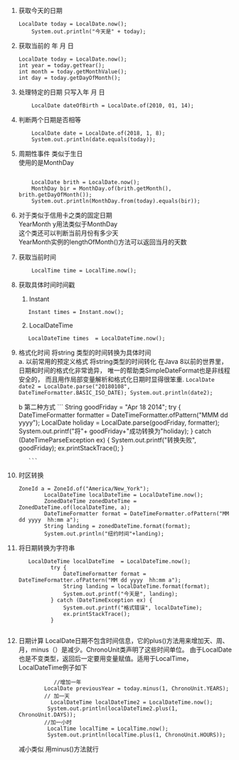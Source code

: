 1. 获取今天的日期
    ```aidl
    LocalDate today = LocalDate.now();
        System.out.println("今天是" + today);
    ```
2. 获取当前的 年 月  日
    ```aidl
    LocalDate today = LocalDate.now();
    int year = today.getYear();
    int month = today.getMonthValue();
    int day = today.getDayOfMonth();
    ```
3. 处理特定的日期 只写入年 月 日
    ```
        LocalDate dateOfBirth = LocalDate.of(2010, 01, 14);
    ```
4. 判断两个日期是否相等
    ```
        LocalDate date = LocalDate.of(2018, 1, 8);
        System.out.println(date.equals(today));
    ```
5.  周期性事件 类似于生日<br>
    使用的是MonthDay
    ```aidl
    
        LocalDate brith = LocalDate.now();
        MonthDay bir = MonthDay.of(brith.getMonth(), brith.getDayOfMonth());
        System.out.println(MonthDay.from(today).equals(bir));
     ```
6. 对于类似于信用卡之类的固定日期
    <br>YearMonth y用法类似于MonthDay
    <br>这个类还可以判断当前月份有多少天
    <br>YearMonth实例的lengthOfMonth()方法可以返回当月的天数
    
7.  获取当前时间 
    ```
        LocalTime time = LocalTime.now();
    ```

8.  获取具体时间时间戳
      <br>
      1.  Instant 
     ```
        Instant times = Instant.now();
     ```
     2. LocalDateTime 
     ```
        LocalDateTime times  = LocalDateTime.now();
     ```

9.   格式化时间  将string 类型的时间转换为具体时间<br>
        a.  以前常用的预定义格式  将string类型的时间转化
            在Java 8以前的世界里，日期和时间的格式化非常诡异，
            唯一的帮助类SimpleDateFormat也是非线程安全的，
            而且用作局部变量解析和格式化日期时显得很笨重.
            ```
                 LocalDate date2 = LocalDate.parse("20180108", DateTimeFormatter.BASIC_ISO_DATE);
                 System.out.println(date2);
            ```
        
        b  第二种方式
            ```
                String goodFriday = "Apr 18 2014";
                try {
                    DateTimeFormatter formatter = DateTimeFormatter.ofPattern("MMM dd yyyy");
                    LocalDate holiday = LocalDate.parse(goodFriday, formatter);
                    System.out.printf("将"+ goodFriday+"成功转换为"holiday);
                } catch (DateTimeParseException ex) {
                    System.out.printf("转换失败", goodFriday);
                    ex.printStackTrace();
                }
                
            ```            
        
   
                  
           
                
       
                   
         

10. 时区转换
    ```aidl
    ZoneId a = ZoneId.of("America/New_York");
            LocalDateTime localDateTime = LocalDateTime.now();
            ZonedDateTime zonedDateTime = ZonedDateTime.of(localDateTime, a);
            DateTimeFormatter format = DateTimeFormatter.ofPattern("MM dd yyyy  hh:mm a");
            String landing = zonedDateTime.format(format);
            System.out.println("纽约时间"+landing);

    ```

11.  将日期转换为字符串
       ```aidl
          LocalDateTime localDateTime  = LocalDateTime.now();
                 try {
                     DateTimeFormatter format = DateTimeFormatter.ofPattern("MM dd yyyy  hh:mm a");
                     String landing = localDateTime.format(format);
                     System.out.printf("今天是", landing);
                 } catch (DateTimeException ex) {
                     System.out.printf("格式错误", localDateTime);
                     ex.printStackTrace();
                 }
             
       ```

12.   日期计算
        LocalDate日期不包含时间信息，它的plus()方法用来增加天、周、月，minus（）是减少。ChronoUnit类声明了这些时间单位。
        由于LocalDate也是不变类型，返回后一定要用变量赋值。适用于LocalTime，LocalDateTime例子如下
        ```aidl 
                   //增加一年
                LocalDate previousYear = today.minus(1, ChronoUnit.YEARS);
                // 加一天
                  LocalDateTime localDateTime2 = LocalDateTime.now();
                 System.out.println(localDateTime2.plus(1, ChronoUnit.DAYS));
                //加一小时
                 LocalTime localTime = LocalTime.now();
                 System.out.println(localTime.plus(1, ChronoUnit.HOURS));

        ```
        减小类似  用minus()方法就行